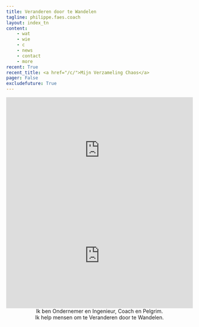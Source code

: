 ```yaml
---
title: Veranderen door te Wandelen
tagline: philippe.faes.coach
layout: index_tn
content:
    - wat
    - wie
    - c
    - news
    - contact
    - more
recent: True
recent_title: <a href="/c/">Mijn Verzameling Chaos</a>
pager: False
excludefuture: True
---
```


<div class="col-md-8 col-md-offset-2 content" style="text-align:center;padding-bottom:20px">

<div class="hidden-xs" style="padding:56.25% 0 0 0;position:relative;">
<iframe id='iframe' src="https://player.vimeo.com/video/335227244?title=0&byline=0&portrait=0&autoplay=1&muted=1&loop=1&cc=dutch" style="position:absolute;top:0;left:0;width:100%;height:100%;" frameborder="0" webkitallowfullscreen mozallowfullscreen allowfullscreen></iframe>
</div>

<div class="visible-xs-block" style="padding:56.25% 0 0 0;position:relative;">
<iframe src="https://player.vimeo.com/video/335227244?title=0&byline=0&portrait=0&autoplay=0&muted=0&loop=0&cc=dutch" style="position:absolute;top:0;left:0;width:100%;height:100%;" frameborder="0" webkitallowfullscreen mozallowfullscreen allowfullscreen></iframe>
</div>

<script src="https://player.vimeo.com/api/player.js"></script>




<div class="teaser">
    Ik ben Ondernemer en Ingenieur, Coach en Pelgrim.
    <br/> Ik help mensen om te Veranderen door te Wandelen.
</div>

</div>

